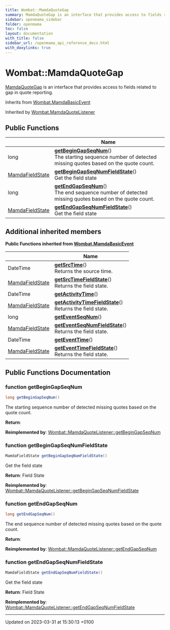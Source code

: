 ```yaml
---
title: Wombat::MamdaQuoteGap
summary: MamdaQuoteGap is an interface that provides access to fields related to gap in quote reporting. 
sidebar: openmama_sidebar
folder: openmama
toc: false
layout: documentation
with_title: false
sidebar_url: /openmama_api_reference_docs.html
with_doxylinks: true
---
```


# Wombat::MamdaQuoteGap



[MamdaQuoteGap]() is an interface that provides access to fields related to gap in quote reporting. 

Inherits from [Wombat.MamdaBasicEvent](interfaceWombat_1_1MamdaBasicEvent.html)

Inherited by [Wombat.MamdaQuoteListener](classWombat_1_1MamdaQuoteListener.html)

## Public Functions

|                | Name           |
| -------------- | -------------- |
| long | **[getBeginGapSeqNum](interfaceWombat_1_1MamdaQuoteGap.html#function-getbegingapseqnum)**()<br>The starting sequence number of detected missing quotes based on the quote count.  |
| [MamdaFieldState](namespaceWombat.html#enum-mamdafieldstate) | **[getBeginGapSeqNumFieldState](interfaceWombat_1_1MamdaQuoteGap.html#function-getbegingapseqnumfieldstate)**()<br>Get the field state  |
| long | **[getEndGapSeqNum](interfaceWombat_1_1MamdaQuoteGap.html#function-getendgapseqnum)**()<br>The end sequence number of detected missing quotes based on the quote count.  |
| [MamdaFieldState](namespaceWombat.html#enum-mamdafieldstate) | **[getEndGapSeqNumFieldState](interfaceWombat_1_1MamdaQuoteGap.html#function-getendgapseqnumfieldstate)**()<br>Get the field state  |

## Additional inherited members

**Public Functions inherited from [Wombat.MamdaBasicEvent](interfaceWombat_1_1MamdaBasicEvent.html)**

|                | Name           |
| -------------- | -------------- |
| DateTime | **[getSrcTime](interfaceWombat_1_1MamdaBasicEvent.html#function-getsrctime)**()<br>Returns the source time.  |
| [MamdaFieldState](namespaceWombat.html#enum-mamdafieldstate) | **[getSrcTimeFieldState](interfaceWombat_1_1MamdaBasicEvent.html#function-getsrctimefieldstate)**()<br>Returns the field state.  |
| DateTime | **[getActivityTime](interfaceWombat_1_1MamdaBasicEvent.html#function-getactivitytime)**() |
| [MamdaFieldState](namespaceWombat.html#enum-mamdafieldstate) | **[getActivityTimeFieldState](interfaceWombat_1_1MamdaBasicEvent.html#function-getactivitytimefieldstate)**()<br>Returns the field state.  |
| long | **[getEventSeqNum](interfaceWombat_1_1MamdaBasicEvent.html#function-geteventseqnum)**() |
| [MamdaFieldState](namespaceWombat.html#enum-mamdafieldstate) | **[getEventSeqNumFieldState](interfaceWombat_1_1MamdaBasicEvent.html#function-geteventseqnumfieldstate)**()<br>Returns the field state.  |
| DateTime | **[getEventTime](interfaceWombat_1_1MamdaBasicEvent.html#function-geteventtime)**() |
| [MamdaFieldState](namespaceWombat.html#enum-mamdafieldstate) | **[getEventTimeFieldState](interfaceWombat_1_1MamdaBasicEvent.html#function-geteventtimefieldstate)**()<br>Returns the field state.  |


## Public Functions Documentation

### function getBeginGapSeqNum

```csharp
long getBeginGapSeqNum()
```

The starting sequence number of detected missing quotes based on the quote count. 

**Return**: 

**Reimplemented by**: [Wombat::MamdaQuoteListener::getBeginGapSeqNum](classWombat_1_1MamdaQuoteListener.html#function-getbegingapseqnum)


### function getBeginGapSeqNumFieldState

```csharp
MamdaFieldState getBeginGapSeqNumFieldState()
```

Get the field state 

**Return**: Field State

**Reimplemented by**: [Wombat::MamdaQuoteListener::getBeginGapSeqNumFieldState](classWombat_1_1MamdaQuoteListener.html#function-getbegingapseqnumfieldstate)


### function getEndGapSeqNum

```csharp
long getEndGapSeqNum()
```

The end sequence number of detected missing quotes based on the quote count. 

**Return**: 

**Reimplemented by**: [Wombat::MamdaQuoteListener::getEndGapSeqNum](classWombat_1_1MamdaQuoteListener.html#function-getendgapseqnum)


### function getEndGapSeqNumFieldState

```csharp
MamdaFieldState getEndGapSeqNumFieldState()
```

Get the field state 

**Return**: Field State

**Reimplemented by**: [Wombat::MamdaQuoteListener::getEndGapSeqNumFieldState](classWombat_1_1MamdaQuoteListener.html#function-getendgapseqnumfieldstate)


-------------------------------

Updated on 2023-03-31 at 15:30:13 +0100